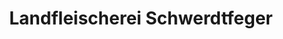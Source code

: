 ---
title: "Landfleischerei Schwerdtfeger"
url: /dassel/landfleischerei-schwerdtfeger/
shop: Metzgerei
---